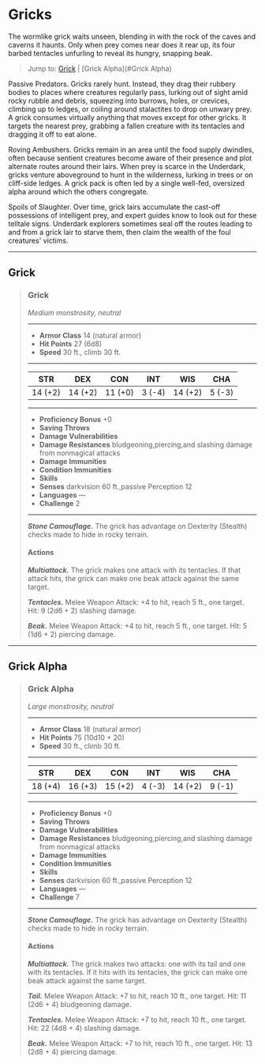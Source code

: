 # Gricks
The wormlike grick waits unseen, blending in with the rock of the caves and caverns it haunts. Only when prey comes near does it rear up, its four barbed tentacles unfurling to reveal its hungry, snapping beak.


> Jump to: [Grick](#Grick) | [Grick Alpha](#Grick Alpha)



Passive Predators. Gricks rarely hunt. Instead, they drag their rubbery bodies to places where creatures regularly pass, lurking out of sight amid rocky rubble and debris, squeezing into burrows, holes, or crevices, climbing up to ledges, or coiling around stalactites to drop on unwary prey. A grick consumes virtually anything that moves except for other gricks. It targets the nearest prey, grabbing a fallen creature with its tentacles and dragging it off to eat alone.



Roving Ambushers. Gricks remain in an area until the food supply dwindles, often because sentient creatures become aware of their presence and plot alternate routes around their lairs. When prey is scarce in the Underdark, gricks venture aboveground to hunt in the wilderness, lurking in trees or on cliff-side ledges. A grick pack is often led by a single well-fed, oversized alpha around which the others congregate.



Spoils of Slaughter. Over time, grick lairs accumulate the cast-off possessions of intelligent prey, and expert guides know to look out for these telltale signs. Underdark explorers sometimes seal off the routes leading to and from a grick lair to starve them, then claim the wealth of the foul creatures' victims.


---

## Grick

>### Grick
>*Medium monstrosity, neutral*
>___
>- **Armor Class** 14 (natural armor)
>- **Hit Points** 27 (6d8)
>- **Speed** 30 ft., climb 30 ft.
>___
>|**STR**|**DEX**|**CON**|**INT**|**WIS**|**CHA**|
>|:---:|:---:|:---:|:---:|:---:|:---:|
>|14 (+2)|14 (+2)|11 (+0)|3 (-4)|14 (+2)|5 (-3)|
>
>___
>- **Proficiency Bonus** +0
>- **Saving Throws** 
>- **Damage Vulnerabilities** 
>- **Damage Resistances** bludgeoning,piercing,and slashing damage from nonmagical attacks
>- **Damage Immunities** 
>- **Condition Immunities** 
>- **Skills** 
>- **Senses** darkvision 60 ft.,passive Perception 12
>- **Languages** —
>- **Challenge** 2
>___
>***Stone Camouflage.*** The grick has advantage on Dexterity (Stealth) checks made to hide in rocky terrain.
>
>#### Actions
>***Multiattack.*** The grick makes one attack with its tentacles. If that attack hits, the grick can make one beak attack against the same target.
>
>***Tentacles.*** Melee Weapon Attack: +4 to hit, reach 5 ft., one target. Hit: 9 (2d6 + 2) slashing damage.
>
>***Beak.*** Melee Weapon Attack: +4 to hit, reach 5 ft., one target. Hit: 5 (1d6 + 2) piercing damage.
>

---

## Grick Alpha

>### Grick Alpha
>*Large monstrosity, neutral*
>___
>- **Armor Class** 18 (natural armor)
>- **Hit Points** 75 (10d10 + 20)
>- **Speed** 30 ft., climb 30 ft.
>___
>|**STR**|**DEX**|**CON**|**INT**|**WIS**|**CHA**|
>|:---:|:---:|:---:|:---:|:---:|:---:|
>|18 (+4)|16 (+3)|15 (+2)|4 (-3)|14 (+2)|9 (-1)|
>
>___
>- **Proficiency Bonus** +0
>- **Saving Throws** 
>- **Damage Vulnerabilities** 
>- **Damage Resistances** bludgeoning,piercing,and slashing damage from nonmagical attacks
>- **Damage Immunities** 
>- **Condition Immunities** 
>- **Skills** 
>- **Senses** darkvision 60 ft.,passive Perception 12
>- **Languages** —
>- **Challenge** 7
>___
>***Stone Camouflage.*** The grick has advantage on Dexterity (Stealth) checks made to hide in rocky terrain.
>
>#### Actions
>***Multiattack.*** The grick makes two attacks: one with its tail and one with its tentacles. If it hits with its tentacles, the grick can make one beak attack against the same target.
>
>***Tail.*** Melee Weapon Attack: +7 to hit, reach 10 ft., one target. Hit: 11 (2d6 + 4) bludgeoning damage.
>
>***Tentacles.*** Melee Weapon Attack: +7 to hit, reach 10 ft., one target. Hit: 22 (4d8 + 4) slashing damage.
>
>***Beak.*** Melee Weapon Attack: +7 to hit, reach 10 ft., one target. Hit: 13 (2d8 + 4) piercing damage.
>

